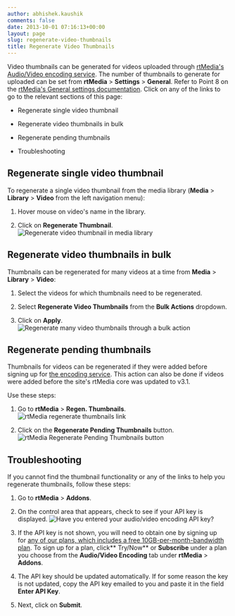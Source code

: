 ```yaml
---
author: abhishek.kaushik
comments: false
date: 2013-10-01 07:16:13+00:00
layout: page
slug: regenerate-video-thumbnails
title: Regenerate Video Thumbnails
---
```


Video thumbnails can be generated for videos uploaded through [rtMedia's Audio/Video encoding service](https://rtcamp.com/rtmedia/addons/audio-video-encoding-service/). The number of thumbnails to generate for uploaded can be set from **rtMedia** > **Settings** > **General**. Refer to Point 8 on the [rtMedia's General settings documentation](https://rtcamp.com/rtmedia/docs/admin/rtmedia-settings/general/).
Click on any of the links to go to the relevant sections of this page:



	
  * Regenerate single video thumbnail

	
  * Regenerate video thumbnails in bulk

	
  * Regenerate pending thumbnails

	
  * Troubleshooting




## Regenerate single video thumbnail


To regenerate a single video thumbnail from the media library (**Media** > **Library** > **Video** from the left navigation menu):



	
  1. Hover mouse on video's name in the library.

	
  2. Click on **Regenerate Thumbnail**.
![Regenerate video thumbnail in media library](https://rtcamp.com/wp-content/uploads/2013/10/mediaLibraryRegenerateVideoThumbnail.png)




## Regenerate video thumbnails in bulk


Thumbnails can be regenerated for many videos at a time from **Media** > **Library** > **Video**:



	
  1. Select the videos for which thumbnails need to be regenerated.

	
  2. Select **Regenerate Video Thumbnails** from the **Bulk Actions** dropdown.

	
  3. Click on **Apply**.
![Regenerate many video thumbnails through a bulk action](https://rtcamp.com/wp-content/uploads/2013/10/regenerateVideoThumbnailsBulk.png)




## Regenerate pending thumbnails


Thumbnails for videos can be regenerated if they were added before signing up for [the encoding service](https://rtcamp.com/rtmedia/addons/audio-video-encoding-service/). This action can also be done if videos were added before the site's rtMedia core was updated to v3.1.

Use these steps:



	
  1. Go to **rtMedia** > **Regen. Thumbnails**.
![rtMedia regenerate thumbnails link](https://rtcamp.com/wp-content/uploads/2013/10/rtMediaRegenerateThumbnailsLink.png)

	
  2. Click on the **Regenerate Pending Thumbnails** button.
![rtMedia Regenerate Pending Thumbnails button](https://rtcamp.com/wp-content/uploads/2013/10/rtMediaRegeneratePendingThumbnailButton.png)




## Troubleshooting


If you cannot find the thumbnail functionality or any of the links to help you regenerate thumbnails, follow these steps:



	
  1. Go to **rtMedia** > **Addons**.

	
  2. On the control area that appears, check to see if your API key is displayed.
![Have you entered your audio/video encoding API key?](https://rtcamp.com/wp-content/uploads/2013/10/HaveYouEnteredAPIKey.png)

	
  3. If the API key is not shown, you will need to obtain one by signing up for [any of our plans, which includes a free 10GB-per-month-bandwidth plan](https://rtcamp.com/rtmedia/addons/audio-video-encoding-service/). To sign up for a plan, click** Try/Now** or **Subscribe** under a plan you choose from the **Audio/Video Encoding** tab under **rtMedia** > **Addons**.

	
  4. The API key should be updated automatically. If for some reason the key is not updated, copy the API key emailed to you and paste it in the field **Enter API Key**.

	
  5. Next, click on **Submit**.



